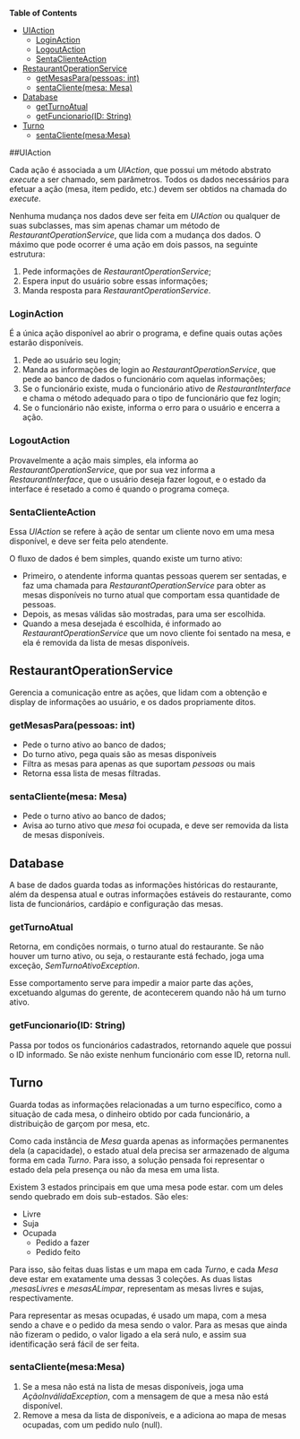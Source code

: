 

**Table of Contents**

- [UIAction](#UIAction)
	- [LoginAction](#loginaction)
	- [LogoutAction](#logoutaction)
	- [SentaClienteAction](#sentaclienteaction)
- [RestaurantOperationService](#restaurantoperationservice)
	- [getMesasPara(pessoas: int)](#getmesasparapessoas-int)
	- [sentaCliente(mesa: Mesa)](#sentaclientemesa-mesa)
- [Database](#database)
	- [getTurnoAtual](#getturnoatual)
	- [getFuncionario(ID: String)](#getfuncionarioid-string)
- [Turno](#turno)
	- [sentaCliente(mesa:Mesa)](#sentaclientemesa-Mesa)


##UIAction

Cada ação é associada a um *UIAction*, que possui um método abstrato *execute* a ser chamado, sem parâmetros. Todos os dados necessários para efetuar a ação (mesa, item pedido, etc.) devem ser obtidos na chamada do *execute*.

Nenhuma mudança nos dados deve ser feita em *UIAction* ou qualquer de suas subclasses, mas sim apenas chamar um método de *RestaurantOperationService*, que lida com a mudança dos dados. O máximo que pode ocorrer é uma ação em dois passos, na seguinte estrutura:

1. Pede informações de *RestaurantOperationService*;
2. Espera input do usuário sobre essas informações;
3. Manda resposta para *RestaurantOperationService*.

### LoginAction

É a única ação disponível ao abrir o programa, e define quais outas ações estarão disponíveis.

1. Pede ao usuário seu login;
2. Manda as informações de login ao *RestaurantOperationService*, que pede ao banco de dados o funcionário com aquelas informações;
3. Se o funcionário existe, muda o funcionário ativo de *RestaurantInterface* e chama o método adequado para o tipo de funcionário que fez login;
3. Se o funcionário não existe, informa o erro para o usuário e encerra a ação.

### LogoutAction

Provavelmente a ação mais simples, ela informa ao *RestaurantOperationService*, que por sua vez informa a *RestaurantInterface*, que o usuário deseja fazer logout, e o estado da interface é resetado a como é quando o programa começa.

### SentaClienteAction

Essa *UIAction* se refere à ação de sentar um cliente novo em uma mesa disponível, e deve ser feita pelo atendente. 

O fluxo de dados é bem simples, quando existe um turno ativo:

* Primeiro, o atendente informa quantas pessoas querem ser sentadas, e faz uma chamada para *RestaurantOperationService* para obter as mesas disponíveis no turno atual que comportam essa quantidade de pessoas.
* Depois, as mesas válidas são mostradas, para uma ser escolhida.
* Quando a mesa desejada é escolhida, é informado ao *RestaurantOperationService* que um novo cliente foi sentado na mesa, e ela é removida da lista de mesas disponíveis.

## RestaurantOperationService

Gerencia a comunicação entre as ações, que lidam com a obtenção e display de informações ao usuário, e os dados propriamente ditos.

### getMesasPara(pessoas: int)

* Pede o turno ativo ao banco de dados;
* Do turno ativo, pega quais são as mesas disponíveis
* Filtra as mesas para apenas as que suportam *pessoas* ou mais
* Retorna essa lista de mesas filtradas.

### sentaCliente(mesa: Mesa)

* Pede o turno ativo ao banco de dados;
* Avisa ao turno ativo que *mesa* foi ocupada, e deve ser removida da lista de mesas disponíveis.


## Database

A base de dados guarda todas as informações históricas do restaurante, além da despensa atual e outras informações estáveis do restaurante, como lista de funcionários, cardápio e configuração das mesas.

### getTurnoAtual

Retorna, em condições normais, o turno atual do restaurante. Se não houver um turno ativo, ou seja, o restaurante está fechado, joga uma exceção, *SemTurnoAtivoException*.

Esse comportamento serve para impedir a maior parte das ações, excetuando algumas do gerente, de acontecerem quando não há um turno ativo. 

### getFuncionario(ID: String)

Passa por todos os funcionários cadastrados, retornando aquele que possui o ID informado. Se não existe nenhum funcionário com esse ID, retorna null.

## Turno

Guarda todas as informações relacionadas a um turno específico, como a situação de cada mesa, o dinheiro obtido por cada funcionário, a distribuição de garçom por mesa, etc. 

Como cada instância de *Mesa* guarda apenas as informações permanentes dela (a capacidade), o estado atual dela precisa ser armazenado de alguma forma em cada *Turno*. Para isso, a solução pensada foi representar o estado dela pela presença ou não da mesa em uma lista.

Existem 3 estados principais em que uma mesa pode estar. com um deles sendo quebrado em dois sub-estados. São eles:

* Livre
* Suja 
* Ocupada
	* Pedido a fazer
	* Pedido feito

Para isso, são feitas duas listas e um mapa em cada *Turno*, e cada *Mesa* deve estar em exatamente uma dessas 3 coleções. As duas listas ,*mesasLivres* e *mesasALimpar*, representam as mesas livres e sujas, respectivamente. 

Para representar as mesas ocupadas, é usado um mapa, com a mesa sendo a chave e o pedido da mesa sendo o valor. Para as mesas que ainda não fizeram o pedido, o valor ligado a ela será nulo, e assim sua identificação será fácil de ser feita. 

### sentaCliente(mesa:Mesa)

1. Se a mesa não está na lista de mesas disponíveis, joga uma *AçãoInválidaException*, com a mensagem de que a mesa não está disponível.
2. Remove a mesa da lista de disponíveis, e a adiciona ao mapa de mesas ocupadas, com um pedido nulo (null).


